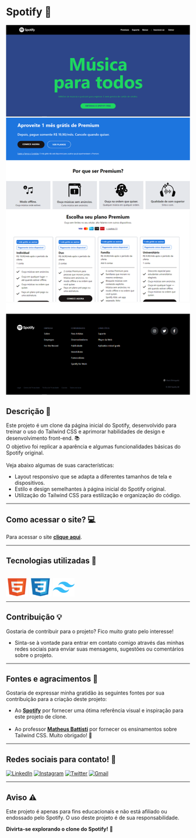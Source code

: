 # Spotify :musical_note:

![Home](Home.PNG "Imagem da página inicial")
![Home](Home-02.PNG "Imagem da página inicial")
![Home](Home-03.PNG "Imagem da página inicial")
![Home](Home-04.PNG "Imagem da página inicial")



## Descrição :page_with_curl:
Este projeto é um clone da página inicial do Spotify, desenvolvido para treinar o uso do Tailwind CSS e aprimorar habilidades de design e desenvolvimento front-end. :books: <br> O objetivo foi replicar a aparência e algumas funcionalidades básicas do Spotify original. <br><br>
Veja abaixo algumas de suas características:
- Layout responsivo que se adapta a diferentes tamanhos de tela e dispositivos.
- Estilo e design semelhantes à página inicial do Spotify original.
- Utilização do Tailwind CSS para estilização e organização do código.

***
## Como acessar o site? :computer:

Para acessar o site **[clique aqui](https://gui-bus.github.io/cloneSpotify/)**.

***

## Tecnologias utilizadas :dart:
<div style="display: inline_block"><br>
  <img align="center" alt="HTML" height="50" width="60" src="https://raw.githubusercontent.com/devicons/devicon/1119b9f84c0290e0f0b38982099a2bd027a48bf1/icons/html5/html5-original.svg">
  <img align="center" alt="CSS" height="50" width="60" src="https://raw.githubusercontent.com/devicons/devicon/1119b9f84c0290e0f0b38982099a2bd027a48bf1/icons/css3/css3-original.svg">
  <img align="center" alt="Tailwind" height="50" width="60" src="https://github.com/devicons/devicon/blob/master/icons/tailwindcss/tailwindcss-plain.svg">
 
</div>

***

## Contribuição :bulb:
Gostaria de contribuir para o projeto? Fico muito grato pelo interesse!
- Sinta-se à vontade para entrar em contato comigo através das minhas redes sociais para enviar suas mensagens, sugestões ou comentários sobre o projeto.

***

## Fontes e agracimentos :handshake:
Gostaria de expressar minha gratidão às seguintes fontes por sua contribuição para a criação deste projeto:
- Ao **[Spotify](https://www.spotify.com/br-pt/premium/)** por fornecer uma ótima referência visual e inspiração para este projeto de clone. <br><br>
- Ao professor **[Matheus Battisti](https://www.instagram.com/horadecodar/)** por fornecer os ensinamentos sobre Tailwind CSS.
Muito obrigado! :rocket:

***

## Redes sociais para contato! :speech_balloon:
[![LinkedIn](https://img.icons8.com/color/48/000000/linkedin.png)](https://www.linkedin.com/in/gui-bus/)
[![Instagram](https://img.icons8.com/fluency/48/000000/instagram-new.png)](https://www.instagram.com/guibus_dev/)
[![Twitter](https://img.icons8.com/color/48/000000/twitter--v1.png)](https://twitter.com/guibus_dev/)
[![Gmail](https://img.icons8.com/fluency/48/000000/gmail.png)](mailto:guibus.dev@gmail.com)

***

## Aviso :warning:
Este projeto é apenas para fins educacionais e não está afiliado ou endossado pelo Spotify. O uso deste projeto é de sua responsabilidade.

**Divirta-se explorando o clone do Spotify!** :musical_note:

